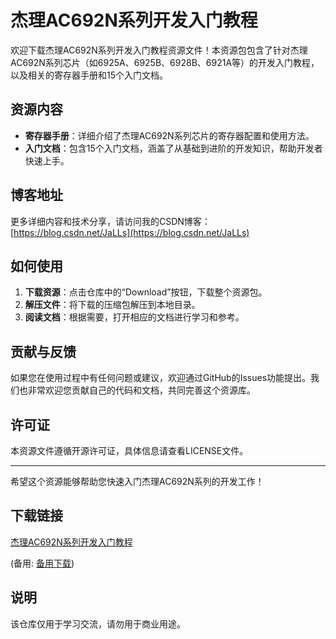 # 杰理AC692N系列开发入门教程

欢迎下载杰理AC692N系列开发入门教程资源文件！本资源包包含了针对杰理AC692N系列芯片（如6925A、6925B、6928B、6921A等）的开发入门教程，以及相关的寄存器手册和15个入门文档。

## 资源内容

- **寄存器手册**：详细介绍了杰理AC692N系列芯片的寄存器配置和使用方法。
- **入门文档**：包含15个入门文档，涵盖了从基础到进阶的开发知识，帮助开发者快速上手。

## 博客地址

更多详细内容和技术分享，请访问我的CSDN博客：[https://blog.csdn.net/JaLLs](https://blog.csdn.net/JaLLs)

## 如何使用

1. **下载资源**：点击仓库中的“Download”按钮，下载整个资源包。
2. **解压文件**：将下载的压缩包解压到本地目录。
3. **阅读文档**：根据需要，打开相应的文档进行学习和参考。

## 贡献与反馈

如果您在使用过程中有任何问题或建议，欢迎通过GitHub的Issues功能提出。我们也非常欢迎您贡献自己的代码和文档，共同完善这个资源库。

## 许可证

本资源文件遵循开源许可证，具体信息请查看LICENSE文件。

---

希望这个资源能够帮助您快速入门杰理AC692N系列的开发工作！

## 下载链接
[杰理AC692N系列开发入门教程](https://pan.quark.cn/s/664a93f8400e) 

(备用: [备用下载](https://pan.baidu.com/s/1F6c-46fRchlBKSB5suwlYw?pwd=1234))

## 说明

该仓库仅用于学习交流，请勿用于商业用途。
